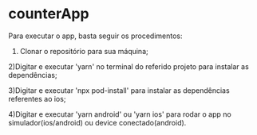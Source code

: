 # counterApp

Para executar o app, basta seguir os procedimentos: 

1) Clonar o repositório para sua máquina; 

2)Digitar e executar 'yarn' no terminal do referido projeto para instalar as dependências;

3)Digitar e executar 'npx pod-install' para instalar as dependências referentes ao ios;

4)Digitar e executar 'yarn android' ou 'yarn ios' para rodar o app no simulador(ios/android) ou device conectado(android).
